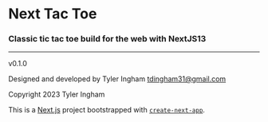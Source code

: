 # Next Tac Toe

### Classic tic tac toe build for the web with NextJS13

---

v0.1.0

Designed and developed by Tyler Ingham <tdingham31@gmail.com>

Copyright 2023 Tyler Ingham

This is a [Next.js](https://nextjs.org/) project bootstrapped with [`create-next-app`](https://github.com/vercel/next.js/tree/canary/packages/create-next-app).
